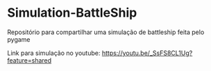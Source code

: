 # Simulation-BattleShip
Repositório para compartilhar uma simulação de battleship feita pelo pygame

Link para simulação no youtube: https://youtu.be/_SsFS8CL1Ug?feature=shared

